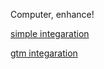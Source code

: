 Computer, enhance!

[simple integaration](https://jkovzels.github.io/ozhost/index.html)

[gtm integaration](https://jkovzels.github.io/ozhost/index-gtm.html)
